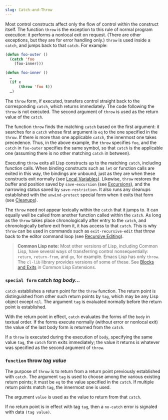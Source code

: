 ```yaml
---
slug: Catch-and-Throw
---
```


Most control constructs affect only the flow of control within the construct itself. The function `throw` is the exception to this rule of normal program execution: it performs a nonlocal exit on request. (There are other exceptions, but they are for error handling only.) `throw` is used inside a `catch`, and jumps back to that `catch`. For example:

```lisp
(defun foo-outer ()
  (catch 'foo
    (foo-inner)))

(defun foo-inner ()
  …
  (if x
      (throw 'foo t))
  …)
```

The `throw` form, if executed, transfers control straight back to the corresponding `catch`, which returns immediately. The code following the `throw` is not executed. The second argument of `throw` is used as the return value of the `catch`.

The function `throw` finds the matching `catch` based on the first argument: it searches for a `catch` whose first argument is `eq` to the one specified in the `throw`. If there is more than one applicable `catch`, the innermost one takes precedence. Thus, in the above example, the `throw` specifies `foo`, and the `catch` in `foo-outer` specifies the same symbol, so that `catch` is the applicable one (assuming there is no other matching `catch` in between).

Executing `throw` exits all Lisp constructs up to the matching `catch`, including function calls. When binding constructs such as `let` or function calls are exited in this way, the bindings are unbound, just as they are when these constructs exit normally (see [Local Variables](Local-Variables)). Likewise, `throw` restores the buffer and position saved by `save-excursion` (see [Excursions](Excursions)), and the narrowing status saved by `save-restriction`. It also runs any cleanups established with the `unwind-protect` special form when it exits that form (see [Cleanups](Cleanups)).

The `throw` need not appear lexically within the `catch` that it jumps to. It can equally well be called from another function called within the `catch`. As long as the `throw` takes place chronologically after entry to the `catch`, and chronologically before exit from it, it has access to that `catch`. This is why `throw` can be used in commands such as `exit-recursive-edit` that throw back to the editor command loop (see [Recursive Editing](Recursive-Editing)).

> **Common Lisp note:** Most other versions of Lisp, including Common Lisp, have several ways of transferring control nonsequentially: `return`, `return-from`, and `go`, for example. Emacs Lisp has only `throw`. The `cl-lib` library provides versions of some of these. See [Blocks and Exits](https://www.gnu.org/software/emacs/manual/html_mono/cl.html#Blocks-and-Exits) in Common Lisp Extensions.

### <span className="tag specialform">`special form`</span> **catch** *tag body…*

`catch` establishes a return point for the `throw` function. The return point is distinguished from other such return points by `tag`, which may be any Lisp object except `nil`. The argument `tag` is evaluated normally before the return point is established.

With the return point in effect, `catch` evaluates the forms of the `body` in textual order. If the forms execute normally (without error or nonlocal exit) the value of the last body form is returned from the `catch`.

If a `throw` is executed during the execution of `body`, specifying the same value `tag`, the `catch` form exits immediately; the value it returns is whatever was specified as the second argument of `throw`.

### <span className="tag function">`function`</span> **throw** *tag value*

The purpose of `throw` is to return from a return point previously established with `catch`. The argument `tag` is used to choose among the various existing return points; it must be `eq` to the value specified in the `catch`. If multiple return points match `tag`, the innermost one is used.

The argument `value` is used as the value to return from that `catch`.

If no return point is in effect with tag `tag`, then a `no-catch` error is signaled with data `(tag value)`.
